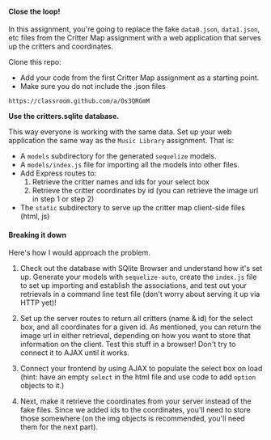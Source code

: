 #### Close the loop!

In this assignment, you're going to replace the fake `data0.json`, `data1.json`, etc files from the Critter Map assignment with a web application that serves up the critters and coordinates.



Clone this repo:

* Add your code from the first Critter Map assignment as a starting point.
* Make sure you do not include the .json files



```
https://classroom.github.com/a/Os3QRGmM
```



**Use the critters.sqlite database.**



This way everyone is working with the same data. Set up your web application the same way as the `Music Library` assignment. That is:

- A `models` subdirectory for the generated `sequelize` models.
- A `models/index.js` file for importing all the models into other files.
- Add Express routes to:
  1. Retrieve the critter names and ids for your select box
  2. Retrieve the critter coordinates by id (you can retrieve the image url in step 1 or step 2)
- The `static` subdirectory to serve up the critter map client-side files (html, js)



#### Breaking it down

Here's how I would approach the problem.

1. Check out the database with SQlite Browser and understand how it's set up. Generate your models with `sequelize-auto`, create the `index.js` file to set up importing and establish the associations, and test out your retrievals in a command line test file (don't worry about serving it up via HTTP yet)!

2. Set up the server routes to return all critters (name & id) for the select box, and all coordinates for a given id. As mentioned, you can return the image url in either retrieval, depending on how you want to store that information on the client. Test this stuff in a browser! Don't try to connect it to AJAX until it works.

3. Connect your frontend by using AJAX to populate the select box on load (hint: have an empty `select` in the html file and use code to add `option` objects to it.)

4. Next, make it retrieve the coordinates from your server instead of the fake files. Since we added ids to the coordinates, you'll need to store those somewhere (on the img objects is recommended, you'll need them for the next part).

   